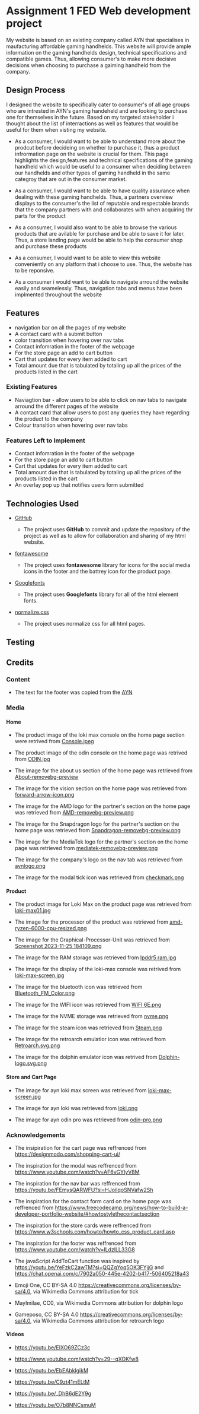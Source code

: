 # Assignment 1 FED Web development project

My website is based on an existing company called AYN that specialises in maufacturing affordable gaming handhelds. This website will provide ample information on the gaming handhelds design, 
technical specifications and compatible games. Thus, allowing consumer's to make more decisive decisions when choosing to purchase a gaiming handheld from the company.
 
## Design Process
 
I designed the website to specifically cater to consumer's of all age groups who are intrested in AYN's gaming handeheld and are looking to purchase one for themselves in the future.
Based on my targeted stakeholder i thought about the list of interractions as well as features that would be useful for them when visting my website.

- As a consumer, I would want to be able to understand more about the prodcut before decideing on whether to purchase it, thus a product infrormation page on the website
is crucial for them. This page highlights the design,features and technical specifications of the gaming handheld which would be useful to a consumer when deciding between our
handhelds and other types of gaming handheld in the same categroy that are out in the consumer market.

- As a consumer, I would want to be able to have quality assurance when dealing with these gaming handhelds. Thus, a partners overview displays to the consumer's the list of reputable and respectable brands that the company partners with and collaborates with when acquiring thr parts for the product

- As a consumer, I would also want to be able to browse the various products that are avilable for purchase and be able to save it for later. Thus, a store landing
page would be able to help the consumer shop and purchase these products

- As a consumer, I would want to be able to view this website conveniently on any platform that i choose to use. Thus, the website has to be reponsive.

- As a consumer i would want to be able to navigate arround the website easily and seamelessly. Thus, navigation tabs and menus have been implmented throughout
the website


## Features

- navigation bar on all the pages of my website
- A contact card with a submit button
- color transition when hovering over nav tabs
- Contact infomration in the footer of the webpage
- For the store page an add to cart button
- Cart that updates for every item added to cart
- Total amount due that is tabulated by totaling up all the prices of the products listed in the cart

 
### Existing Features
- Naviagtion bar - allow users to be able to click on nav tabs to navigate arround the different pages of the website
- A contact card that allow users to post any queries they have regarding the product to the company 
- Colour transition when hovering over nav tabs


### Features Left to Implement
- Contact infomration in the footer of the webpage
- For the store page an add to cart button
- Cart that updates for every item added to cart
- Total amount due that is tabulated by totaling up all the prices of the products listed in the cart
- An overlay pop up that notifies users form submitted

## Technologies Used


- [GitHub](https://github.com/Isa-AcTiEw/FED_S10257760_Isaac-Tiew-Xun-Yong_Assg01-)
    - The project uses **GitHub** to commit and update the repository of the project as well as to allow for collaboration and sharing of my html website.
- [fontawesome](https://fontawesome.com/)
  - The project uses **fontawesome** library for icons for the social media icons in the footer and the battrey icon for the product page.

- [Googlefonts](https://fonts.google.com/)
  - The project uses **Googlefonts** library for all of the html element fonts.

- [normalize.css](https://necolas.github.io/normalize.css/)
  - The project uses normalize css for all html pages.


## Testing


## Credits

### Content
- The text for the footer was copied from the [AYN](https://www.ayntec.com/)

### Media
#### Home
- The product image of the loki max console on the home page section were retrived from [Console.jpeg](https://www.ayntec.com/)

- The product image of the odin console on the home page was retrived from [ODIN.jpg](https://www.google.com/url?sa=i&url=https%3A%2F%2Fwww.indiegogo.com%2Fprojects%2Fodin-the-ultimate-gaming-handheld&psig=AOvVaw0noNmWUNbtpvD0rjZM4lQq&ust=1701438537210000&source=images&cd=vfe&opi=89978449&ved=0CBQQjhxqFwoTCLDQ2c7u64IDFQAAAAAdAAAAABAE)

- The image for the about us section of the home page was retrieved from [About-removebg-preview](https://www.cleanpng.com/png-computer-icons-icon-design-about-us-958249/preview.html)

- The image for the vision section on the home page was retrieved from [forward-arrow-icon.png](https://uxwing.com/forward-arrow-icon/)

- The image for the AMD logo for the partner's section on the home page was retrieved from [AMD-removebg-preview.png](https://w7.pngwing.com/pngs/125/529/png-transparent-advanced-micro-devices-inc-v-intel-corp-central-processing-unit-openacc-intel-angle-text-triangle.png)

- The image for the Snapdragon logo for the partner's section on the home page was retrieved from [Snapdragon-removebg-preview.png](https://seeklogo.com/images/S/snapdragon-logo-374EF45C05-seeklogo.com.png)

- The image for the MediaTek logo for the partner's section on the home page was retrieved from [mediatek-removebg-preview.png](https://www.liblogo.com/img-logo/me5680m87c-mediatek-logo-mediatek-logo-download-vector.png)

- The image for the company's logo on the nav tab was retrieved from [aynlogo.png](https://www.ayntec.com/)

- The image for the modal tick icon was retrieved from [checkmark.png](https://upload.wikimedia.org/wikipedia/commons/3/3b/Eo_circle_green_checkmark.svg)

#### Product
- The product image for Loki Max on the product page was retrieved from [loki-max01.jpg](https://www.ayntec.com/products/loki-max-preorder)

- The image for the processor of the product was retrieved from [amd-ryzen-6000-cpu-resized.png](https://www.pcworld.com/article/703044/703044.html)

- The image for the Graphical-Processor-Unit was retrieved from [Screenshot 2023-11-25 184109.png](https://www.notebookcheck.net/16-core-AMD-Ryzen-7000-mobile-Zen-4-Raphael-H-with-65-W-TDP-to-launch-alongside-Phoenix-H-to-counter-Intel-Alder-Lake-S-Muscle-and-Raptor-Lake-mobile-offerings.573747.0.html)

- The image for the RAM storage was retrieved from [lpddr5 ram.jpg](https://www.tecnoinfosoft.com/2023/04/the-quickest-ram-for-mobile-devices-was.html)

- The image for the display of the loki-max console was retrived from [loki-max-screen.jpg](https://www.ayntec.com/products/loki-max-preorder)

- The image for the bluetooth icon was retrieved from [Bluetooth_FM_Color.png](https://www.google.com/url?sa=i&url=https%3A%2F%2Fwww.bluetooth.com%2F&psig=AOvVaw2qWLFkb00OE-4f8jhOurzE&ust=1701435466054000&source=images&cd=vfe&opi=89978449&ved=0CBQQjhxqFwoTCPi5wJbj64IDFQAAAAAdAAAAABAE)

- The image for the WIFI icon was retrieved from [WIFI 6E.png](https://www.google.com/url?sa=i&url=https%3A%2F%2Fwww.wi-fi.org%2Fnews-events%2Fnewsroom%2Fwi-fi-certified-6-delivers-new-wi-fi-era&psig=AOvVaw2G2JiqcpTz6VbvfoffwFl0&ust=1701435638156000&source=images&cd=vfe&opi=89978449&ved=0CBQQjhxqFwoTCMDp1ujj64IDFQAAAAAdAAAAABAJ)

- The image for the NVME storage was retrieved from [nvme.png](https://worldvectorlogo.com/logo/nvme)

- The image for the steam icon was retrieved from [Steam.png](https://upload.wikimedia.org/wikipedia/commons/c/c6/Breezeicons-apps-48-steam.svg)

- The image for the retroarch emulatior icon was retrieved from [Retroarch.svg.png](https://upload.wikimedia.org/wikipedia/commons/3/3b/Retroarch.svg)

- The image for the dolphin emulator icon was retrived from [Dolphin-logo.svg.png](https://upload.wikimedia.org/wikipedia/commons/thumb/6/60/Dolphin-logo.svg/900px-Dolphin-logo.svg.png?20160220151526)
  

#### Store and Cart Page
- The image for ayn loki max screen was retrieved from [loki-max-screen.jpg](https://www.ayntec.com/products/loki-max-preorder)

- The image for ayn loki was retrieved from [loki.png](https://www.ayntec.com/products/loki)

- The image for ayn odin pro was retrieved from [odin-pro.png](https://www.ayntec.com/collections/odin/products/odin-2)


### Acknowledgements

- The insipiration for the cart page was reffrenced from https://designmodo.com/shopping-cart-ui/
- The inspiration for the modal was reffrenced from https://www.youtube.com/watch?v=AF6vGYIyV8M
- The inspiration for the nav bar was reffrenced from https://youtu.be/FEmysQARWFU?si=HJoiIqoSNVafw2Sh
- The inspiration for the contact form card on the home page was reffrenced from https://www.freecodecamp.org/news/how-to-build-a-developer-portfolio-website/#howtostylethecontactsection

- The inspiration for the store cards were reffrenced from https://www.w3schools.com/howto/howto_css_product_card.asp

- The inspiration for the footer was reffrenced from https://www.youtube.com/watch?v=lLdzlLL33G8

- The javaScript AddToCart function was inspired by https://youtu.be/YeFzkC2awTM?si=QQZgYoq5OK3FYjjG and https://chat.openai.com/c/7902a050-445e-4202-b417-506405218a43

- Emoji One, CC BY-SA 4.0 <https://creativecommons.org/licenses/by-sa/4.0>, via Wikimedia Commons attribution for tick
- MayImilae, CC0, via Wikimedia Commons attribution for dolphin logo
- Gameposo, CC BY-SA 4.0 <https://creativecommons.org/licenses/by-sa/4.0>, via Wikimedia Commons attribution for retroarch logo
  

#### Videos
- https://youtu.be/EIXO69ZCz3c

- https://www.youtube.com/watch?v=29--qXOKfw8

- https://youtu.be/EbEAbklgikM

- https://youtu.be/C9zt41mELtM

- https://youtu.be/_DhB6dE2Y9g

- https://youtu.be/O7b8NNCsmuM


